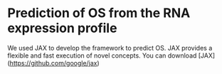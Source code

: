 # Prediction of OS from the RNA expression profile
We used JAX to develop the framework to predict OS. JAX provides a flexible and fast execution of novel concepts. You can download [JAX] (https://github.com/google/jax)

